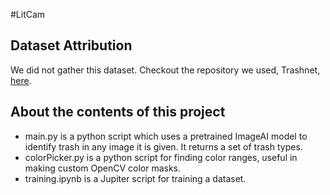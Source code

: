 #LitCam

## Dataset Attribution
We did not gather this dataset. Checkout the repository we used, Trashnet, [here](https://github.com/garythung/trashnet).

## About the contents of this project
- main.py is a python script which uses a pretrained ImageAI model to identify trash in any image it is given. It returns a set of trash types.
- colorPicker.py is a python script for finding color ranges, useful in making custom OpenCV color masks.
- training.ipynb is a Jupiter script for training a dataset.

